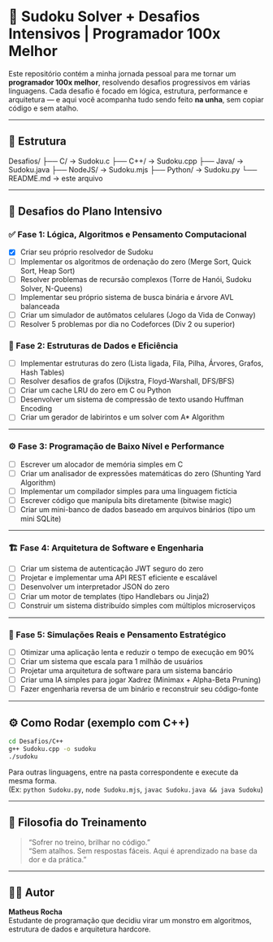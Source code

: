 # 🔢 Sudoku Solver + Desafios Intensivos | Programador 100x Melhor

Este repositório contém a minha jornada pessoal para me tornar um **programador 100x melhor**, resolvendo desafios progressivos em várias linguagens. Cada desafio é focado em lógica, estrutura, performance e arquitetura — e aqui você acompanha tudo sendo feito **na unha**, sem copiar código e sem atalho.

---

## 📂 Estrutura

Desafios/
├── C/ → Sudoku.c
├── C++/ → Sudoku.cpp
├── Java/ → Sudoku.java
├── NodeJS/ → Sudoku.mjs
├── Python/ → Sudoku.py
└── README.md → este arquivo

---

## 🎯 Desafios do Plano Intensivo

### ✅ Fase 1: Lógica, Algoritmos e Pensamento Computacional

- [x] Criar seu próprio resolvedor de Sudoku
- [ ] Implementar os algoritmos de ordenação do zero (Merge Sort, Quick Sort, Heap Sort)
- [ ] Resolver problemas de recursão complexos (Torre de Hanói, Sudoku Solver, N-Queens)
- [ ] Implementar seu próprio sistema de busca binária e árvore AVL balanceada
- [ ] Criar um simulador de autômatos celulares (Jogo da Vida de Conway)
- [ ] Resolver 5 problemas por dia no Codeforces (Div 2 ou superior)

### 🔄 Fase 2: Estruturas de Dados e Eficiência

- [ ] Implementar estruturas do zero (Lista ligada, Fila, Pilha, Árvores, Grafos, Hash Tables)
- [ ] Resolver desafios de grafos (Dijkstra, Floyd-Warshall, DFS/BFS)
- [ ] Criar um cache LRU do zero em C ou Python
- [ ] Desenvolver um sistema de compressão de texto usando Huffman Encoding
- [ ] Criar um gerador de labirintos e um solver com A\* Algorithm

---

### ⚙️ Fase 3: Programação de Baixo Nível e Performance

- [ ] Escrever um alocador de memória simples em C
- [ ] Criar um analisador de expressões matemáticas do zero (Shunting Yard Algorithm)
- [ ] Implementar um compilador simples para uma linguagem fictícia
- [ ] Escrever código que manipula bits diretamente (bitwise magic)
- [ ] Criar um mini-banco de dados baseado em arquivos binários (tipo um mini SQLite)

---

### 🏗 Fase 4: Arquitetura de Software e Engenharia

- [ ] Criar um sistema de autenticação JWT seguro do zero
- [ ] Projetar e implementar uma API REST eficiente e escalável
- [ ] Desenvolver um interpretador JSON do zero
- [ ] Criar um motor de templates (tipo Handlebars ou Jinja2)
- [ ] Construir um sistema distribuído simples com múltiplos microserviços

---

### 🧠 Fase 5: Simulações Reais e Pensamento Estratégico

- [ ] Otimizar uma aplicação lenta e reduzir o tempo de execução em 90%
- [ ] Criar um sistema que escala para 1 milhão de usuários
- [ ] Projetar uma arquitetura de software para um sistema bancário
- [ ] Criar uma IA simples para jogar Xadrez (Minimax + Alpha-Beta Pruning)
- [ ] Fazer engenharia reversa de um binário e reconstruir seu código-fonte

---

## ⚙️ Como Rodar (exemplo com C++)

```bash
cd Desafios/C++
g++ Sudoku.cpp -o sudoku
./sudoku
```

Para outras linguagens, entre na pasta correspondente e execute da mesma forma.  
(Ex: `python Sudoku.py`, `node Sudoku.mjs`, `javac Sudoku.java && java Sudoku`)

---

## 🧠 Filosofia do Treinamento

> “Sofrer no treino, brilhar no código.”  
> “Sem atalhos. Sem respostas fáceis. Aqui é aprendizado na base da dor e da prática.”

---

## 👨‍💻 Autor

**Matheus Rocha**  
Estudante de programação que decidiu virar um monstro em algoritmos, estrutura de dados e arquitetura hardcore.
